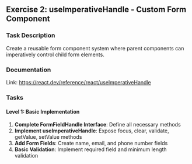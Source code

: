 ## Exercise 2: useImperativeHandle - Custom Form Component

### Task Description

Create a reusable form component system where parent components can imperatively control child form elements.

### Documentation

Link: https://react.dev/reference/react/useImperativeHandle

### Tasks

#### **Level 1: Basic Implementation**

1. **Complete FormFieldHandle Interface**: Define all necessary methods
2. **Implement useImperativeHandle**: Expose focus, clear, validate, getValue, setValue methods
3. **Add Form Fields**: Create name, email, and phone number fields
4. **Basic Validation**: Implement required field and minimum length validation
